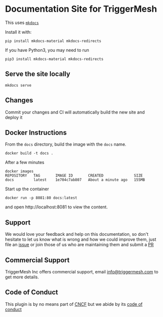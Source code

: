 # Documentation Site for TriggerMesh

This uses [`mkdocs`](https://www.mkdocs.org/)

Install it with:

```
pip install mkdocs-material mkdocs-redirects
```

If you have Python3, you may need to run

```
pip3 install mkdocs-material mkdocs-redirects
```

## Serve the site locally

```
mkdocs serve
```

## Changes

Commit your changes and CI will automatically build the new site and deploy it

## Docker Instructions

From the `docs` directory, build the image with the `docs` name.

```
docker build -t docs .
```

After a few minutes
```
docker images
REPOSITORY   TAG       IMAGE ID       CREATED              SIZE
docs         latest    1e704c7ab807   About a minute ago   155MB
```

Start up the container
```
docker run -p 8081:80 docs:latest
```

and open http://localhost:8081 to view the content.

## Support

We would love your feedback and help on this documentation, so don't hesitate to let
us know what is wrong and how we could improve them, just file an
[issue](https://github.com/triggermesh/docs/issues/new) or join those of us
who are maintaining them and submit a
[PR](https://github.com/triggermesh/docs/compare)

## Commercial Support

TriggerMesh Inc offers commercial support, email info@triggermesh.com
to get more details.

## Code of Conduct

This plugin is by no means part of [CNCF](https://www.cncf.io/) but we abide by
its
[code of conduct](https://github.com/cncf/foundation/blob/master/code-of-conduct.md)
